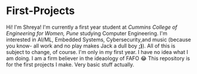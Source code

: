 # First-Projects
Hi! I'm Shreya! I'm currently a first year student at _Cummins College of Engineering for Women, Pune_ studying Computer Engineering. I'm interested in AI/ML, Embedded Systems, Cybersecurity,and music (because you know- all work and no play makes Jack a dull boy **;)**). All of this is subject to change, of course. I'm only in my first year.
I have no idea what I am doing. I am a firm believer in the ideaology of FAFO 😂
This repository is for the first projects I make. Very basic stuff actually. 
